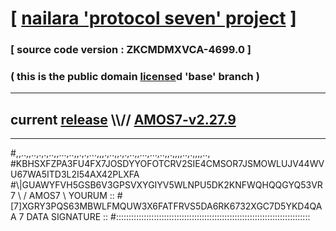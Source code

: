 
# [ [nailara 'protocol seven' project](http://nailara.network/) ]

### [ source code version : ZKCMDMXVCA-4699.0 ]

### ( this is the public domain [license](../license)d 'base' branch )
---
## current [release](https://github.com/nailara-technologies/protocol-7/releases) \\\\// [AMOS7-v2.27.9](https://github.com/nailara-technologies/protocol-7/releases/tag/AMOS7-v2.27.9)
---

#,,..,,..,.,.,..,,...,..,,.,.,...,,,.,..,,.,.,..,,...,...,..,,.,,,,..,.,,,,..,
#KBHSXFZPA3FU4FX7JOSDYYOFOTCRV2SIE4CMSOR7JSMOWLUJV44WVU67WA5ITD3L2I54AX42PLXFA
#\\\|GUAWYFVH5GSB6V3GPSVXYGIYV5WLNPU5DK2KNFWQHQQGYQ53VR7 \ / AMOS7 \ YOURUM ::
#\[7]XGRY3PQS63MBWLFMQUW3X6FATFRVS5DA6RK6732XGC7D5YKD4QAA 7  DATA SIGNATURE ::
#:::::::::::::::::::::::::::::::::::::::::::::::::::::::::::::::::::::::::::::
